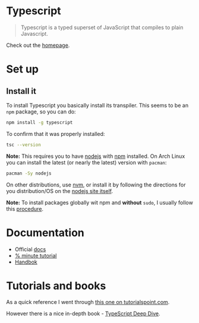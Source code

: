 Typescript
==========

> Typescript is a typed superset of JavaScript that compiles to plain Javascript.

Check out the [homepage](https://www.typescriptlang.org/).

# Set up

## Install it

To install Typescript you basically install its transpiler. This seems to be an ```npm``` package, so you can do:

```bash
npm install -g typescript
```

To confirm that it was properly installed:

```bash
tsc --version
```

**Note:** This requires you to have [nodejs](https://nodejs.org/en/) with [npm](https://www.npmjs.com/) installed.
On Arch Linux you can install the latest (or nearly the latest) version with ```pacman```:
```bash
pacman -Sy nodejs
```

On other distributions, use [nvm](https://github.com/creationix/nvm#installation), or install it by following the directions for you distribution/OS on the [nodejs site itself](https://nodejs.org/en/download/package-manager/).

**Note:** To install packages globally wit npm and **without** ```sudo```, I usually follow this [procedure](https://github.com/sindresorhus/guides/blob/master/npm-global-without-sudo.md).

# Documentation

* Official [docs](https://www.typescriptlang.org/docs/home.html)
* [% minute tutorial](https://www.typescriptlang.org/docs/handbook/typescript-in-5-minutes.html)
* [Handbok](https://www.typescriptlang.org/docs/handbook/basic-types.html)

# Tutorials and books

As a quick reference I went through [this one on tutorialspoint.com](https://www.tutorialspoint.com/typescript/index.htm).

However there is a nice in-depth book - [TypeScript Deep Dive](https://basarat.gitbooks.io/typescript/content/).